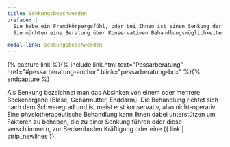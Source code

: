 ```yaml
---
title: Senkungsbeschwerden
preface: |
  Sie habe ein Fremdkörpergefühl, oder bei Ihnen ist einen Senkung der Blase, Gebärmutter oder Enddarm diagnostiziert?
  Sie möchten eine Beratung über Konservativen Behandlungsmöglichkeiten oder eine Pessarberatung?

modal-link: senkungsbeschwerden
---
```


{% capture link %}{% include link.html text="Pessarberatung" href="#pessarberatung-anchor" blink="pessarberatung-box" %}{% endcapture %}

Als Senkung bezeichnet man das Absinken von einem oder mehrere Beckenorgane (Blase, Gebärmutter, Enddarm).  Die Behandlung richtet sich nach dem Schweregrad und ist meist erst konservativ, also nicht-operativ. Eine physiotherapeutische Behandlung kann Ihnen dabei unterstützen um Faktoren zu beheben, die zu einer Senkung führen oder diese verschlimmern, zur Beckenboden Kräftigung oder eine {{ link | strip_newlines }}.
